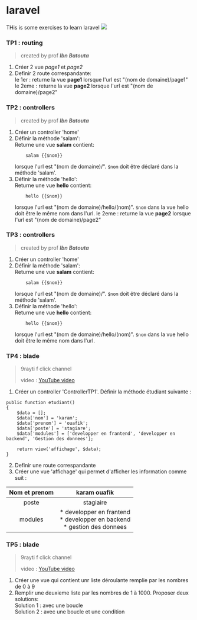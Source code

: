 # laravel

THis is some exercises to learn laravel
<img src="https://raw.githubusercontent.com/laravel/art/master/logo-lockup/5%20SVG/2%20CMYK/1%20Full%20Color/laravel-logolockup-cmyk-red.svg">


### TP1 : routing
> created by prof ***Ibn Batouta***

1. Créer 2 vue *page1* et *page2*
1. Definir 2 route correspandante:<br>
    le 1er : returne la vue **page1** lorsque l'url est "(nom de domaine)/page1"<br>
    le 2eme : returne la vue **page2** lorsque l'url est "(nom de domaine)/page2"







### TP2 : controllers
> created by prof ***Ibn Batouta***

1. Créer un controller 'home'
2. Définir la méthode 'salam':<br>
    Returne une vue **salam** contient:
    ```
        salam {{$nom}}
    ```
    lorsque l'url est "(nom de domaine)/". `$nom` doit être déclaré dans la méthode 'salam'.<br>
3. Définir la méthode 'hello':<br>
    Returne une vue **hello** contient:
    ```
        hello {{$nom}}
    ```
    lorsque l'url est "(nom de domaine)/hello/(nom)". `$nom` dans la vue hello doit être le même nom dans l'url.
    le 2eme : returne la vue **page2** lorsque l'url est "(nom de domaine)/page2"







### TP3 : controllers
> created by prof ***Ibn Batouta***

1. Créer un controller 'home'
2. Définir la méthode 'salam':<br>
    Returne une vue **salam** contient:
    ```
        salam {{$nom}}
    ```
    lorsque l'url est "(nom de domaine)/". `$nom` doit être déclaré dans la méthode 'salam'.<br>
3. Définir la méthode 'hello':<br>
    Returne une vue **hello** contient:
    ```
        hello {{$nom}}
    ```
    lorsque l'url est "(nom de domaine)/hello/(nom)". `$nom` dans la vue hello doit être le même nom dans l'url.







### TP4 : blade

> 9rayti f click channel
> 
> video : <a href="https://youtu.be/9dGmUvg9QQ0?si=RmUvojuobIsqC3R9">YouTube video</a>

1. Créer un controller 'ControllerTP1'. Définir la méthode étudiant suivante :
```
public function etudiant()
{
    $data = [];
    $data['nom'] = 'karam';
    $data['prenom'] = 'ouafik';
    $data['poste'] = 'stagiare';
    $data['modules'] = ['developper en frantend', 'developper en backend', 'Gestion des donnees'];

    return view('affichage', $data);
}
```
2. Definir une route correspandante
3. Créer une vue 'affichage' qui permet d'afficher les information comme suit :

| Nom et prenom | karam ouafik |
| :-----: | :---: |
| poste | stagiaire |
| modules | * developper en frantend <br> * developper en backend <br> * gestion des donnees |






### TP5 : blade 

> 9rayti f click channel
> 
> video : <a href="https://youtu.be/X63WfDdYh84?si=Ac-WBUtGX1HfaL7w">YouTube video</a>

1. Créer une vue qui contient unr liste déroulante remplie par les nombres de 0 à 9
1. Remplir une deuxieme liste par les nombres de 1 à 1000. Proposer deux solutions:<br>
    Solution 1 : avec une boucle<br>
    Solution 2 : avec une boucle et une condition







